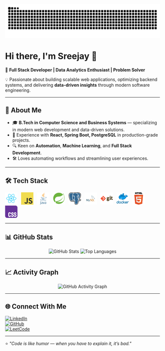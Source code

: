 
<picture>
  <source media="(prefers-color-scheme: dark)" srcset="https://raw.githubusercontent.com/Sreejay1804/Sreejay1804/output/github-snake-dark.svg" />
  <source media="(prefers-color-scheme: light)" srcset="https://raw.githubusercontent.com/Sreejay1804/Sreejay1804/output/github-snake.svg" />
  <img alt="Contribution Snake" src="https://raw.githubusercontent.com/Sreejay1804/Sreejay1804/output/github-snake.svg" />
</picture>




# Hi there, I'm Sreejay 👋  

🚀 **Full Stack Developer | Data Analytics Enthusiast | Problem Solver**  

💡 Passionate about building scalable web applications, optimizing backend systems, and delivering **data-driven insights** through modern software engineering.  

---

## 📌 About Me  
- 🎓 **B.Tech in Computer Science and Business Systems** — specializing in modern web development and data-driven solutions.  
- 💼 Experience with **React, Spring Boot, PostgreSQL** in production-grade projects.  
- 🔍 Keen on **Automation**, **Machine Learning**, and **Full Stack Development**.  
- 🛠 Loves automating workflows and streamlining user experiences.  

---

## 🛠 Tech Stack  

<p align="left">
  <img height="40" src="https://raw.githubusercontent.com/github/explore/master/topics/react/react.png">&nbsp;&nbsp;
  <img height="40" src="https://raw.githubusercontent.com/github/explore/master/topics/javascript/javascript.png">&nbsp;&nbsp;
  <img height="40" src="https://raw.githubusercontent.com/github/explore/master/topics/java/java.png">&nbsp;&nbsp;
  <img height="40" src="https://raw.githubusercontent.com/github/explore/master/topics/spring-boot/spring-boot.png">&nbsp;&nbsp;
  <img height="40" src="https://raw.githubusercontent.com/github/explore/master/topics/postgresql/postgresql.png">&nbsp;&nbsp;
  <img height="40" src="https://raw.githubusercontent.com/github/explore/master/topics/mysql/mysql.png">&nbsp;&nbsp;
  <img height="40" src="https://raw.githubusercontent.com/github/explore/master/topics/git/git.png">&nbsp;&nbsp;
  <img height="40" src="https://raw.githubusercontent.com/github/explore/master/topics/docker/docker.png">&nbsp;&nbsp;
  <img height="40" src="https://raw.githubusercontent.com/github/explore/master/topics/html/html.png">&nbsp;&nbsp;
  <img height="40" src="https://raw.githubusercontent.com/github/explore/master/topics/css/css.png">
</p>

---

## 📊 GitHub Stats  

<p align="center">
  <img src="https://github-readme-stats.vercel.app/api?username=Sreejay1804&show_icons=true&theme=radical" alt="GitHub Stats" height="165"/>
  <img src="https://github-readme-stats.vercel.app/api/top-langs/?username=Sreejay1804&layout=compact&theme=radical" alt="Top Languages" height="165"/>
</p>  

---

## 📈 Activity Graph  
<p align="center">
  <img src="https://github-readme-activity-graph.vercel.app/graph?username=Sreejay1804&theme=react-dark&hide_border=true" alt="GitHub Activity Graph" />
</p>  


---


## 🌐 Connect With Me  

[![LinkedIn](https://img.shields.io/badge/LinkedIn-0077B5?style=for-the-badge&logo=linkedin&logoColor=white)](https://www.linkedin.com/in/sreejayv/)  
[![GitHub](https://img.shields.io/badge/GitHub-000000?style=for-the-badge&logo=github&logoColor=white)](https://github.com/Sreejay1804)  
[![LeetCode](https://img.shields.io/badge/LeetCode-FFA116?style=for-the-badge&logo=leetcode&logoColor=white)](https://leetcode.com/Sreejay1804/)


---

⭐ *"Code is like humor — when you have to explain it, it’s bad."*  
